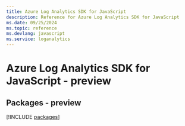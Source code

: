 ```yaml
---
title: Azure Log Analytics SDK for JavaScript
description: Reference for Azure Log Analytics SDK for JavaScript
ms.date: 09/25/2024
ms.topic: reference
ms.devlang: javascript
ms.service: loganalytics
---
```

# Azure Log Analytics SDK for JavaScript - preview
## Packages - preview
[!INCLUDE [packages](log-analytics-index.md)]